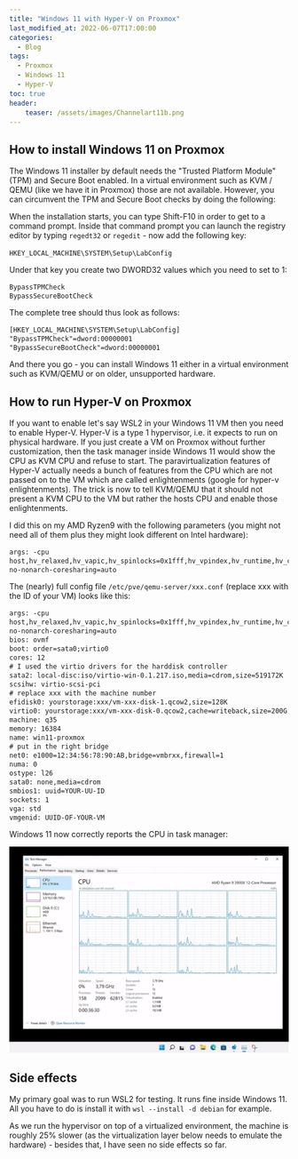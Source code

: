 ```yaml
---
title: "Windows 11 with Hyper-V on Proxmox"
last_modified_at: 2022-06-07T17:00:00
categories:
  - Blog
tags:
  - Proxmox
  - Windows 11
  - Hyper-V
toc: true
header:
    teaser: /assets/images/Channelart11b.png
---
```


## How to install Windows 11 on Proxmox

The Windows 11 installer by default needs the "Trusted Platform Module" (TPM) and Secure Boot enabled. In a virtual environment such as KVM / QEMU (like we have it in Proxmox) those are not available. However, you can circumvent the TPM and Secure Boot checks by doing the following:

When the installation starts, you can type Shift-F10 in order to get to a command prompt. Inside that command prompt you can launch the registry editor by typing `regedt32` or `regedit` - now add the following key:

`HKEY_LOCAL_MACHINE\SYSTEM\Setup\LabConfig`

Under that key you create two DWORD32 values which you need to set to 1:

    BypassTPMCheck
    BypassSecureBootCheck

The complete tree should thus look as follows:


    [HKEY_LOCAL_MACHINE\SYSTEM\Setup\LabConfig]
    "BypassTPMCheck"=dword:00000001
    "BypassSecureBootCheck"=dword:00000001

And there you go - you can install Windows 11 either in a virtual environment such as KVM/QEMU or on older, unsupported hardware.

## How to run Hyper-V on Proxmox

If you want to enable let's say WSL2 in your Windows 11 VM then you need to enable Hyper-V. Hyper-V is a type 1 hypervisor, i.e. it expects to run on physical hardware. If you just create a VM on Proxmox without further customization, then the task manager inside Windows 11 would show the CPU as KVM CPU and refuse to start. The paravirtualization features of Hyper-V actually needs a bunch of features from the CPU which are not passed on to the VM which are called enlightenments (google for hyper-v enlightenments). The trick is now to tell KVM/QEMU that it should not present a KVM CPU to the VM but rather the hosts CPU and enable those enlightenments.

I did this on my AMD Ryzen9 with the following parameters (you might not need all of them plus they might look different on Intel hardware):

    args: -cpu host,hv_relaxed,hv_vapic,hv_spinlocks=0x1fff,hv_vpindex,hv_runtime,hv_crash,hv_time,hv_synic,hv_stimer,hv_tlbflush,hv_ipi,hv_reset,hv_frequencies,hv_reenlightenment,hv_stimer_direct,hv-no-nonarch-coresharing=auto

The (nearly) full config file `/etc/pve/qemu-server/xxx.conf` (replace xxx with the ID of your VM) looks like this:

    args: -cpu host,hv_relaxed,hv_vapic,hv_spinlocks=0x1fff,hv_vpindex,hv_runtime,hv_crash,hv_time,hv_synic,hv_stimer,hv_tlbflush,hv_ipi,hv_reset,hv_frequencies,hv_reenlightenment,hv_stimer_direct,hv-no-nonarch-coresharing=auto
    bios: ovmf
    boot: order=sata0;virtio0
    cores: 12
    # I used the virtio drivers for the harddisk controller
    sata2: local-disc:iso/virtio-win-0.1.217.iso,media=cdrom,size=519172K
    scsihw: virtio-scsi-pci
    # replace xxx with the machine number
    efidisk0: yourstorage:xxx/vm-xxx-disk-1.qcow2,size=128K
    virtio0: yourstorage:xxx/vm-xxx-disk-0.qcow2,cache=writeback,size=200G
    machine: q35
    memory: 16384
    name: win11-proxmox
    # put in the right bridge
    net0: e1000=12:34:56:78:90:AB,bridge=vmbrxx,firewall=1
    numa: 0
    ostype: l26
    sata0: none,media=cdrom
    smbios1: uuid=YOUR-UU-ID
    sockets: 1
    vga: std
    vmgenid: UUID-OF-YOUR-VM

Windows 11 now correctly reports the CPU in task manager:

![Windows 11 running inside KVM on Proxmox](/assets/images/blogimages/2022-06-07-hyperv-taskmgr.jpg)

## Side effects

My primary goal was to run WSL2 for testing. It runs fine inside Windows 11. All you have to do is install it with `wsl --install -d debian` for example.

As we run the hypervisor on top of a virtualized environment, the machine is roughly 25% slower (as the virtualization layer below needs to emulate the hardware) - besides that, I have seen no side effects so far.

